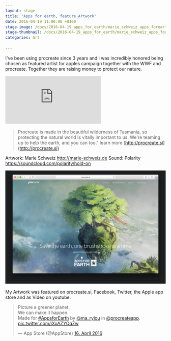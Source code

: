 ```yaml
---
layout: stage
title: "Apps for earth, feature Artwork"
date: 2016-04-19 11:00:00 +0100
stage-image: /docs/2016-04-19_apps_for_earth/marie_schweiz_apps_forearth.jpg
stage-thumbnail: /docs/2016-04-19_apps_for_earth/marie_schweiz_apps_forearth.jpg
categories: Art

---
```


I've been using procreate since 3 years and i was incredibly honored being chosen as featured artist for apples campaign together with the WWF and procreate. Together they are raising money to protect our nature.

<div class="embedd">
    <iframe src="https://www.youtube.com/embed/Kg1wIVzjtT8" frameborder="0" allowfullscreen></iframe>
</div>

>Procreate is made in the beautiful wilderness of Tasmania, so protecting the natural world is vitally important to us. We're teaming up to help the earth, and you can too." learn more [http://procreate.si](http://procreate.si)

Artwork: Marie Schweiz http://marie-schweiz.de
Sound: Polarity https://soundcloud.com/polarity/hold-on

<img class="image-wide" src="/docs/2016-04-19_apps_for_earth/Screenshot_procreate-si_website.jpg" />

My Artwork was featured on procreate.si, Facebook, Twitter, the Apple app store and as Video on youtube.

<blockquote class="twitter-tweet" data-lang="de"><p lang="en" dir="ltr">Picture a greener planet. <br>We can make it happen. <br>Made for <a href="https://twitter.com/hashtag/AppsforEarth?src=hash">#AppsforEarth</a> by <a href="https://twitter.com/ma_rylou">@ma_rylou</a> in <a href="https://twitter.com/procreateapp">@procreateapp</a>. <a href="https://t.co/iXoAZYOqZw">pic.twitter.com/iXoAZYOqZw</a></p>&mdash; App Store (@AppStore) <a href="https://twitter.com/AppStore/status/721452362989232128">16. April 2016</a></blockquote>
<script async src="//platform.twitter.com/widgets.js" charset="utf-8"></script>